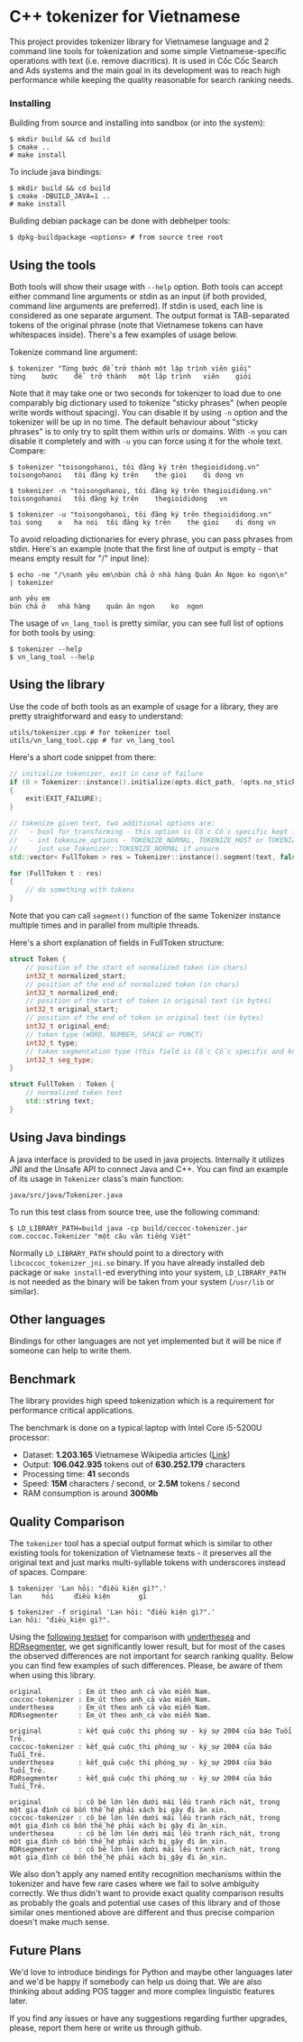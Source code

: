 # C++ tokenizer for Vietnamese

This project provides tokenizer library for Vietnamese language and 2 command line tools for tokenization and some simple Vietnamese-specific operations with text (i.e. remove diacritics). It is used in Cốc Cốc Search and Ads systems and the main goal in its development was to reach high performance while keeping the quality reasonable for search ranking needs.

### Installing

Building from source and installing into sandbox (or into the system):

```
$ mkdir build && cd build
$ cmake ..
# make install
```

To include java bindings:

```
$ mkdir build && cd build
$ cmake -DBUILD_JAVA=1 ..
# make install
```

Building debian package can be done with debhelper tools:

```
$ dpkg-buildpackage <options> # from source tree root
```

## Using the tools

Both tools will show their usage with `--help` option. Both tools can accept either command line arguments or stdin as an input (if both provided, command line arguments are preferred). If stdin is used, each line is considered as one separate argument. The output format is TAB-separated tokens of the original phrase (note that Vietnamese tokens can have whitespaces inside). There's a few examples of usage below.

Tokenize command line argument:

```
$ tokenizer "Từng bước để trở thành một lập trình viên giỏi"
từng	bước	để	trở thành	một	lập trình	viên	giỏi
```

Note that it may take one or two seconds for tokenizer to load due to one comparably big dictionary used to tokenize "sticky phrases" (when people write words without spacing). You can disable it by using `-n` option and the tokenizer will be up in no time. The default behaviour about "sticky phrases" is to only try to split them within urls or domains. With `-n` you can disable it completely and with `-u` you can force using it for the whole text. Compare:

```
$ tokenizer "toisongohanoi, tôi đăng ký trên thegioididong.vn"
toisongohanoi	tôi	đăng ký	trên	the gioi	di dong	vn

$ tokenizer -n "toisongohanoi, tôi đăng ký trên thegioididong.vn"
toisongohanoi	tôi	đăng ký	trên	thegioididong	vn

$ tokenizer -u "toisongohanoi, tôi đăng ký trên thegioididong.vn"
toi	song	o	ha noi	tôi	đăng ký	trên	the gioi	di dong	vn
```

To avoid reloading dictionaries for every phrase, you can pass phrases from stdin. Here's an example (note that the first line of output is empty - that means empty result for "/" input line):

```
$ echo -ne "/\nanh yêu em\nbún chả ở nhà hàng Quán Ăn Ngon ko ngon\n" | tokenizer

anh	yêu	em
bún	chả	ở	nhà hàng	quán ăn	ngon	ko	ngon
```

The usage of `vn_lang_tool` is pretty similar, you can see full list of options for both tools by using:

```
$ tokenizer --help
$ vn_lang_tool --help
```

## Using the library

Use the code of both tools as an example of usage for a library, they are pretty straightforward and easy to understand:

```
utils/tokenizer.cpp # for tokenizer tool
utils/vn_lang_tool.cpp # for vn_lang_tool
```

Here's a short code snippet from there:

```cpp
// initialize tokenizer, exit in case of failure
if (0 > Tokenizer::instance().initialize(opts.dict_path, !opts.no_sticky))
{
	exit(EXIT_FAILURE);
}

// tokenize given text, two additional options are:
//   - bool for_transforming - this option is Cốc Cốc specific kept for backwards compatibility
//   - int tokenize_options - TOKENIZE_NORMAL, TOKENIZE_HOST or TOKENIZE_URL,
//     just use Tokenizer::TOKENIZE_NORMAL if unsure
std::vector< FullToken > res = Tokenizer::instance().segment(text, false, opts.tokenize_option);

for (FullToken t : res)
{
	// do something with tokens
}
```

Note that you can call `segment()` function of the same Tokenizer instance multiple times and in parallel from multiple threads.

Here's a short explanation of fields in FullToken structure:

```cpp
struct Token {
	// position of the start of normalized token (in chars)
	int32_t normalized_start;
	// position of the end of normalized token (in chars)
	int32_t normalized_end;
	// position of the start of token in original text (in bytes)
	int32_t original_start;
	// position of the end of token in original text (in bytes)
	int32_t original_end;
	// token type (WORD, NUMBER, SPACE or PUNCT)
	int32_t type;
	// token segmentation type (this field is Cốc Cốc specific and kept for backwards compatibility)
	int32_t seg_type;
}

struct FullToken : Token {
	// normalized token text
	std::string text;
}

```

## Using Java bindings

A java interface is provided to be used in java projects. Internally it utilizes JNI and the Unsafe API to connect Java and C++. You can find an example of its usage in `Tokenizer` class's main function:

```
java/src/java/Tokenizer.java
```

To run this test class from source tree, use the following command:

```
$ LD_LIBRARY_PATH=build java -cp build/coccoc-tokenizer.jar com.coccoc.Tokenizer "một câu văn tiếng Việt"
```

Normally `LD_LIBRARY_PATH` should point to a directory with `libcoccoc_tokenizer_jni.so` binary. If you have already installed deb package or `make install`-ed everything into your system, `LD_LIBRARY_PATH` is not needed as the binary will be taken from your system (`/usr/lib` or similar).

## Other languages

Bindings for other languages are not yet implemented but it will be nice if someone can help to write them.

## Benchmark

The library provides high speed tokenization which is a requirement for performance critical applications.

The benchmark is done on a typical laptop with Intel Core i5-5200U processor:
- Dataset: **1.203.165** Vietnamese Wikipedia articles ([Link](https://drive.google.com/file/d/1Amh8Tp3rM0kdThJ0Idd88FlGRmuwaK6o/view?usp=sharing))
- Output: **106.042.935** tokens out of **630.252.179** characters
- Processing time: **41** seconds
- Speed: **15M** characters / second, or **2.5M** tokens / second
- RAM consumption is around **300Mb**

## Quality Comparison

The `tokenizer` tool has a special output format which is similar to other existing tools for tokenization of Vietnamese texts - it preserves all the original text and just marks multi-syllable tokens with underscores instead of spaces. Compare:

```
$ tokenizer 'Lan hỏi: "điều kiện gì?".'
lan     hỏi     điều kiện       gì

$ tokenizer -f original 'Lan hỏi: "điều kiện gì?".'
Lan hỏi: "điều_kiện gì?".
```

Using the [following testset](https://github.com/UniversalDependencies/UD_Vietnamese-VTB) for comparison with [underthesea](https://github.com/undertheseanlp/underthesea) and [RDRsegmenter](https://github.com/datquocnguyen/RDRsegmenter), we get significantly lower result, but for most of the cases the observed differences are not important for search ranking quality. Below you can find few examples of such differences. Please, be aware of them when using this library.

```
original         : Em út theo anh cả vào miền Nam.
coccoc-tokenizer : Em_út theo anh_cả vào miền_Nam.
underthesea      : Em_út theo anh cả vào miền Nam.
RDRsegmenter     : Em_út theo anh_cả vào miền Nam.

original         : kết quả cuộc thi phóng sự - ký sự 2004 của báo Tuổi Trẻ.
coccoc-tokenizer : kết_quả cuộc_thi phóng_sự - ký_sự 2004 của báo Tuổi_Trẻ.
underthesea      : kết_quả cuộc thi phóng_sự - ký_sự 2004 của báo Tuổi_Trẻ.
RDRsegmenter     : kết_quả cuộc thi phóng_sự - ký_sự 2004 của báo Tuổi_Trẻ.

original         : cô bé lớn lên dưới mái lều tranh rách nát, trong một gia đình có bốn thế hệ phải xách bị gậy đi ăn xin.
coccoc-tokenizer : cô_bé lớn lên dưới mái lều tranh rách_nát, trong một gia_đình có bốn thế_hệ phải xách bị gậy đi ăn_xin.
underthesea      : cô bé lớn lên dưới mái lều tranh rách_nát, trong một gia_đình có bốn thế_hệ phải xách bị_gậy đi ăn_xin.
RDRsegmenter     : cô bé lớn lên dưới mái lều tranh rách_nát, trong một gia_đình có bốn thế_hệ phải xách bị_gậy đi ăn_xin.
```

We also don't apply any named entity recognition mechanisms within the tokenizer and have few rare cases where we fail to solve ambiguity correctly. We thus didn't want to provide exact quality comparison results as probably the goals and potential use cases of this library and of those similar ones mentioned above are different and thus precise comparion doesn't make much sense.

## Future Plans

We'd love to introduce bindings for Python and maybe other languages later and we'd be happy if somebody can help us doing that. We are also thinking about adding POS tagger and more complex linguistic features later.

If you find any issues or have any suggestions regarding further upgrades, please, report them here or write us through github.
